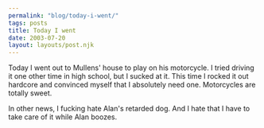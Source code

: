 ```yaml
---
permalink: "blog/today-i-went/"
tags: posts
title: Today I went
date: 2003-07-20
layout: layouts/post.njk
---
```


Today I went out to Mullens' house to play on his motorcycle. I tried driving it one other time in high school, but I sucked at it. This time I rocked it out hardcore and convinced myself that I absolutely need one. Motorcycles are totally sweet. 

In other news, I fucking hate Alan's retarded dog. And I hate that I have to take care of it while Alan boozes.
